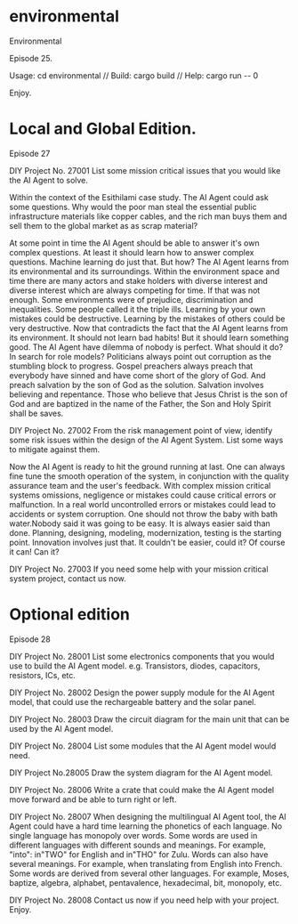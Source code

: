 # environmental
Environmental

Episode 25.


Usage:
cd environmental
// Build:
cargo build
// Help:
cargo run -- 0

Enjoy.


# Local and Global Edition.
Episode 27

DIY Project No. 27001
List some mission critical issues that you would like the AI Agent to solve.

Within the context of the Esithilami case study. The AI Agent could ask some questions. Why would the poor man steal the essential public infrastructure materials like copper cables, and the rich man buys them and sell them to the global market as as scrap material?

At some point in time the AI Agent should be able to answer it's own complex questions. At least it should learn how to answer complex questions. Machine learning do just that. But how? The AI Agent learns from its environmental and its surroundings. Within the environment space and time there are many actors and stake holders with diverse interest and diverse interest which are always competing for time. If that was not enough. Some environments were of prejudice, discrimination and inequalities. Some people called it the triple ills. Learning by your own mistakes could be destructive. Learning by the mistakes of others could be very destructive. Now that contradicts the fact that the AI Agent learns from its environment. It should not learn bad habits! But it should learn something good. The AI Agent have dilemma of nobody is perfect. What should it do? In search for role models? Politicians always point out corruption as the stumbling block to progress.
Gospel preachers always preach that everybody have sinned and have come short of the glory of God. And preach salvation by the son of God as the solution. Salvation involves believing and repentance.
Those who believe that Jesus Christ is the son of God and are baptized in the name of the Father, the Son and Holy Spirit shall be saves.

DIY Project No. 27002
From the risk management point of view, identify some risk issues within the design of the AI Agent System. List some ways to mitigate against them.

Now the AI Agent is ready to hit the ground running at last.
One can always fine tune the smooth operation of the system, in conjunction with the quality assurance team and the user's feedback.
With complex mission critical systems omissions, negligence or mistakes could cause critical errors or malfunction.
In a real world uncontrolled errors or mistakes could lead to accidents or system corruption. One should not throw the baby with bath water.Nobody said it was going to be easy. It is always easier said than done. Planning, designing, modeling, modernization, testing is the starting point. Innovation involves just that. It couldn't be easier, could it? Of course it can! Can it?

DIY Project No. 27003
If you need some help with your mission critical system project,
contact us now.


# Optional edition
Episode 28

DIY Project No. 28001
List some electronics components that you would use to build the AI Agent model. e.g. Transistors, diodes, capacitors, resistors, ICs, etc.

DIY Project No. 28002
Design the power supply module for the AI Agent model, that could use the rechargeable battery and the solar panel.

DIY Project No. 28003
Draw the circuit diagram for the main unit that can be used by the AI Agent model.

DIY Project No. 28004
List some modules that the AI Agent model would need.

DIY Project No.28005
Draw the system diagram for the AI Agent model.

DIY Project No. 28006
Write a crate that could make the AI Agent model move forward and be able to turn right or left.

DIY Project No. 28007
When designing the multilingual AI Agent tool, the AI Agent could have a hard time learning the phonetics of each language. No single language has monopoly over words. Some words are used in different languages with different sounds and meanings. For example, "into": in"TWO" for English and in"THO" for Zulu.
Words can also have several meanings. For example, when translating from English into French. Some words are derived from several other languages. For example, Moses, baptize, algebra, alphabet, pentavalence, hexadecimal, bit, monopoly, etc.

DIY Project No. 28008
Contact us now if you need help with your project.
Enjoy.
